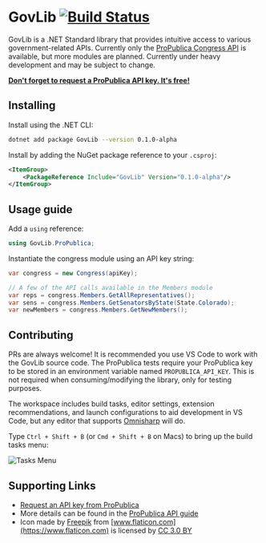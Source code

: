 # GovLib [![Build Status](https://travis-ci.org/phil-harmoniq/GovLib.svg?branch=master)](https://travis-ci.org/phil-harmoniq/GovLib)

GovLib is a .NET Standard library that provides intuitive access to various government-related APIs. Currently only the [ProPublica Congress API](https://www.propublica.org/datastore/api/propublica-congress-api) is available, but more modules are planned. Currently under heavy development and may be subject to change.

[**Don't forget to request a ProPublica API key. It's free!**](https://www.propublica.org/datastore/api/propublica-congress-api)

## Installing

Install using the .NET CLI:

```bash
dotnet add package GovLib --version 0.1.0-alpha
```

Install by adding the NuGet package reference to your `.csproj`:

```xml
<ItemGroup>
    <PackageReference Include="GovLib" Version="0.1.0-alpha"/>
</ItemGroup>
```

## Usage guide

Add a `using` reference:

```c#
using GovLib.ProPublica;
```

Instantiate the congress module using an API key string:

```c#
var congress = new Congress(apiKey);

// A few of the API calls available in the Members module
var reps = congress.Members.GetAllRepresentatives();
var sens = congress.Members.GetSenatorsByState(State.Colorado);
var newMembers = congress.Members.GetNewMembers();
```

## Contributing

PRs are always welcome! It is recommended you use VS Code to work with the GovLib source code. The ProPublica tests require your ProPublica key to be stored in an environment variable named `PROPUBLICA_API_KEY`. This is not required when consuming/modifying the library, only for testing purposes.

The workspace includes build tasks, editor settings, extension recommendations, and launch configurations to aid development in VS Code, but any editor that supports [Omnisharp](http://www.omnisharp.net/) will do.

Type `Ctrl + Shift + B` (or `Cmd + Shift + B` on Macs) to bring up the build tasks menu:

![Tasks Menu](https://imgur.com/A70An26.jpg)

## Supporting Links

- [Request an API key from ProPublica](https://www.propublica.org/datastore/api/propublica-congress-api)
- More details can be found in the [ProPublica API guide](https://projects.propublica.org/api-docs/congress-api)
- Icon made by [Freepik](http://www.freepik.com) from [www.flaticon.com](https://www.flaticon.com) is licensed by [CC 3.0 BY](http://creativecommons.org/licenses/by/3.0/)
